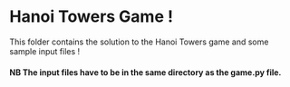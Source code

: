 # Hanoi Towers Game !
This folder contains the solution to the Hanoi Towers game and some sample input files !


#### NB The input files have to be in the same directory as the game.py file.